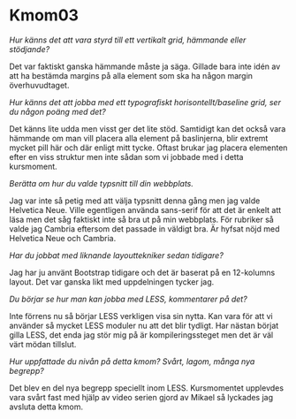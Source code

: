 Kmom03
===============================

*Hur känns det att vara styrd till ett vertikalt grid, hämmande eller stödjande?*

Det var faktiskt ganska hämmande måste ja säga.
Gillade bara inte idén av att ha bestämda margins på alla element som ska ha någon margin överhuvudtaget.

*Hur känns det att jobba med ett typografiskt horisontellt/baseline grid, ser du någon poäng med det?*

Det känns lite udda men visst ger det lite stöd.
Samtidigt kan det också vara hämmande om man vill placera alla element på baslinjerna, blir extremt mycket pill här och där enligt mitt tycke.
Oftast brukar jag placera elementen efter en viss struktur men inte sådan som vi jobbade med i detta kursmoment.

*Berätta om hur du valde typsnitt till din webbplats.*

Jag var inte så petig med att välja typsnitt denna gång men jag valde Helvetica Neue.
Ville egentligen använda sans-serif för att det är enkelt att läsa men det såg faktiskt inte så bra ut på min webbplats.
För rubriker så valde jag Cambria eftersom det passade in väldigt bra.
Är hyfsat nöjd med Helvetica Neue och Cambria.

*Har du jobbat med liknande layouttekniker sedan tidigare?*

Jag har ju använt Bootstrap tidigare och det är baserat på en 12-kolumns layout.
Det var ganska likt med uppdelningen tycker jag.

*Du börjar se hur man kan jobba med LESS, kommentarer på det?*

Inte förrens nu så börjar LESS verkligen visa sin nytta.
Kan vara för att vi använder så mycket LESS moduler nu att det blir tydligt.
Har nästan börjat gilla LESS, det enda jag stör mig på är kompileringssteget men det är väl värt mödan tillslut.

*Hur uppfattade du nivån på detta kmom? Svårt, lagom, många nya begrepp?*

Det blev en del nya begrepp speciellt inom LESS.
Kursmomentet upplevdes vara svårt fast med hjälp av video serien gjord av Mikael så lyckades jag avsluta detta kmom.

